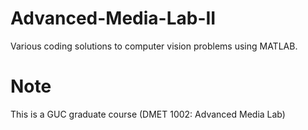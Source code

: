 # Advanced-Media-Lab-II
Various coding solutions to computer vision problems using MATLAB.

# Note
This is a GUC graduate course (DMET 1002: Advanced Media Lab)
